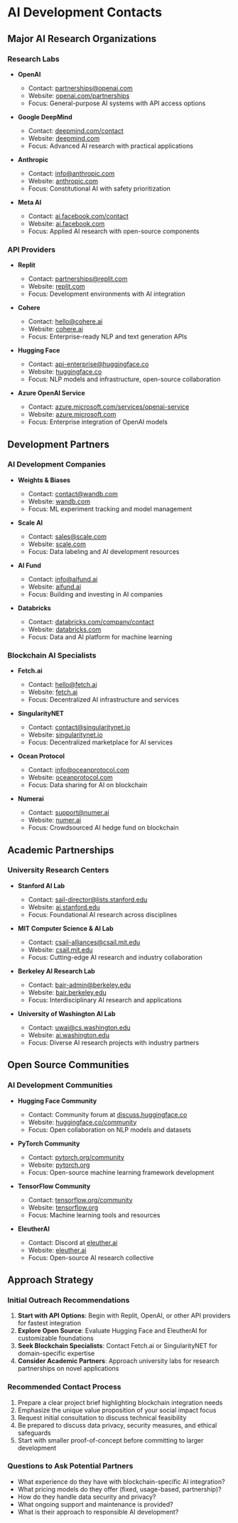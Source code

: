 # AI Development Contacts

## Major AI Research Organizations

### Research Labs
- **OpenAI**
  - Contact: [partnerships@openai.com](mailto:partnerships@openai.com)
  - Website: [openai.com/partnerships](https://openai.com/partnerships)
  - Focus: General-purpose AI systems with API access options

- **Google DeepMind**
  - Contact: [deepmind.com/contact](https://deepmind.com/contact)
  - Website: [deepmind.com](https://deepmind.com)
  - Focus: Advanced AI research with practical applications

- **Anthropic**
  - Contact: [info@anthropic.com](mailto:info@anthropic.com)
  - Website: [anthropic.com](https://anthropic.com)
  - Focus: Constitutional AI with safety prioritization

- **Meta AI**
  - Contact: [ai.facebook.com/contact](https://ai.facebook.com/contact)
  - Website: [ai.facebook.com](https://ai.facebook.com)
  - Focus: Applied AI research with open-source components

### API Providers
- **Replit**
  - Contact: [partnerships@replit.com](mailto:partnerships@replit.com)
  - Website: [replit.com](https://replit.com)
  - Focus: Development environments with AI integration

- **Cohere**
  - Contact: [hello@cohere.ai](mailto:hello@cohere.ai)
  - Website: [cohere.ai](https://cohere.ai)
  - Focus: Enterprise-ready NLP and text generation APIs

- **Hugging Face**
  - Contact: [api-enterprise@huggingface.co](mailto:api-enterprise@huggingface.co)
  - Website: [huggingface.co](https://huggingface.co)
  - Focus: NLP models and infrastructure, open-source collaboration

- **Azure OpenAI Service**
  - Contact: [azure.microsoft.com/services/openai-service](https://azure.microsoft.com/services/openai-service)
  - Website: [azure.microsoft.com](https://azure.microsoft.com)
  - Focus: Enterprise integration of OpenAI models

## Development Partners

### AI Development Companies
- **Weights & Biases**
  - Contact: [contact@wandb.com](mailto:contact@wandb.com)
  - Website: [wandb.com](https://wandb.com)
  - Focus: ML experiment tracking and model management

- **Scale AI**
  - Contact: [sales@scale.com](mailto:sales@scale.com)
  - Website: [scale.com](https://scale.com)
  - Focus: Data labeling and AI development resources

- **AI Fund**
  - Contact: [info@aifund.ai](mailto:info@aifund.ai)
  - Website: [aifund.ai](https://aifund.ai)
  - Focus: Building and investing in AI companies

- **Databricks**
  - Contact: [databricks.com/company/contact](https://databricks.com/company/contact)
  - Website: [databricks.com](https://databricks.com)
  - Focus: Data and AI platform for machine learning

### Blockchain AI Specialists
- **Fetch.ai**
  - Contact: [hello@fetch.ai](mailto:hello@fetch.ai)
  - Website: [fetch.ai](https://fetch.ai)
  - Focus: Decentralized AI infrastructure and services

- **SingularityNET**
  - Contact: [contact@singularitynet.io](mailto:contact@singularitynet.io)
  - Website: [singularitynet.io](https://singularitynet.io)
  - Focus: Decentralized marketplace for AI services

- **Ocean Protocol**
  - Contact: [info@oceanprotocol.com](mailto:info@oceanprotocol.com)
  - Website: [oceanprotocol.com](https://oceanprotocol.com)
  - Focus: Data sharing for AI on blockchain

- **Numerai**
  - Contact: [support@numer.ai](mailto:support@numer.ai)
  - Website: [numer.ai](https://numer.ai)
  - Focus: Crowdsourced AI hedge fund on blockchain

## Academic Partnerships

### University Research Centers
- **Stanford AI Lab**
  - Contact: [sail-director@lists.stanford.edu](mailto:sail-director@lists.stanford.edu)
  - Website: [ai.stanford.edu](https://ai.stanford.edu)
  - Focus: Foundational AI research across disciplines

- **MIT Computer Science & AI Lab**
  - Contact: [csail-alliances@csail.mit.edu](mailto:csail-alliances@csail.mit.edu)
  - Website: [csail.mit.edu](https://csail.mit.edu)
  - Focus: Cutting-edge AI research and industry collaboration

- **Berkeley AI Research Lab**
  - Contact: [bair-admin@berkeley.edu](mailto:bair-admin@berkeley.edu)
  - Website: [bair.berkeley.edu](https://bair.berkeley.edu)
  - Focus: Interdisciplinary AI research and applications

- **University of Washington AI Lab**
  - Contact: [uwai@cs.washington.edu](mailto:uwai@cs.washington.edu)
  - Website: [ai.washington.edu](https://ai.washington.edu)
  - Focus: Diverse AI research projects with industry partners

## Open Source Communities

### AI Development Communities
- **Hugging Face Community**
  - Contact: Community forum at [discuss.huggingface.co](https://discuss.huggingface.co)
  - Website: [huggingface.co/community](https://huggingface.co/community)
  - Focus: Open collaboration on NLP models and datasets

- **PyTorch Community**
  - Contact: [pytorch.org/community](https://pytorch.org/community)
  - Website: [pytorch.org](https://pytorch.org)
  - Focus: Open-source machine learning framework development

- **TensorFlow Community**
  - Contact: [tensorflow.org/community](https://tensorflow.org/community)
  - Website: [tensorflow.org](https://tensorflow.org)
  - Focus: Machine learning tools and resources

- **EleutherAI**
  - Contact: Discord at [eleuther.ai](https://eleuther.ai)
  - Website: [eleuther.ai](https://eleuther.ai)
  - Focus: Open-source AI research collective

## Approach Strategy

### Initial Outreach Recommendations
1. **Start with API Options**: Begin with Replit, OpenAI, or other API providers for fastest integration
2. **Explore Open Source**: Evaluate Hugging Face and EleutherAI for customizable foundations
3. **Seek Blockchain Specialists**: Contact Fetch.ai or SingularityNET for domain-specific expertise
4. **Consider Academic Partners**: Approach university labs for research partnerships on novel applications

### Recommended Contact Process
1. Prepare a clear project brief highlighting blockchain integration needs
2. Emphasize the unique value proposition of your social impact focus
3. Request initial consultation to discuss technical feasibility
4. Be prepared to discuss data privacy, security measures, and ethical safeguards
5. Start with smaller proof-of-concept before committing to larger development

### Questions to Ask Potential Partners
- What experience do they have with blockchain-specific AI integration?
- What pricing models do they offer (fixed, usage-based, partnership)?
- How do they handle data security and privacy?
- What ongoing support and maintenance is provided?
- What is their approach to responsible AI development?